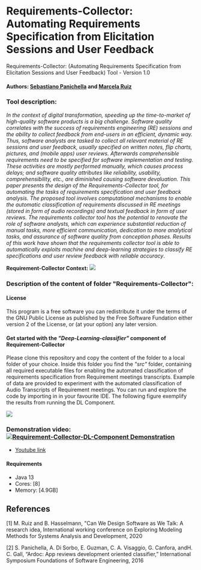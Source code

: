 # Requirements-Collector: Automating Requirements Specification from Elicitation Sessions and User Feedback

Requirements-Collector: (Automating Requirements Specification from Elicitation Sessions and User Feedback) Tool - Version 1.0

#### Authors: [Sebastiano Panichella](https://spanichella.github.io/index.html) and [Marcela Ruiz](https://www.marcelaruiz.eu/)

### Tool description: 

*In  the  context  of  digital  transformation,  speeding up  the  time-to-market  of  high-quality  software  products  is  a big  challenge.  Software  quality  correlates  with  the  success  of requirements engineering (RE) sessions and the ability to collect feedback  from  end-users  in  an  efficient,  dynamic  way.  Thus, software  analysts  are  tasked  to  collect  all  relevant  material  of RE  sessions  and  user  feedback,  usually  specified  on  written notes,   flip   charts,   pictures,   and   (mobile   apps)   user   reviews. Afterwards comprehensible requirements need to be specified for software implementation and testing. These activities are mostly performed manually, which causes process delays; and software quality attributes like reliability, usability, comprehensibility, etc., are diminished causing software devaluation. This paper presents the design of the Requirements-Collector tool, for automating the tasks  of  requirements  specification  and  user  feedback  analysis. The proposed tool involves computational mechanisms to enable the  automatic  classification  of  requirements  discussed  in  RE meetings   (stored   in   form   of   audio   recordings)   and   textual feedback  in  form  of  user  reviews.  The  requirements  collector tool  has  the  potential  to  renovate  the  role  of  software  analysts, which can experience substantial reduction of manual tasks, more efficient communication, dedication to more analytical tasks, and assurance  of  software  quality  from  conception  phases.  Results of  this  work  have  shown  that the  requirements  collector tool is  able  to automatically  exploits  machine  and  deep-learning  strategies  to classify RE specifications and user review feedback with reliable accuracy*.

**Requirement-Collector Context:**
![](https://github.com/spanichella/Requirement-Collector-tool/blob/master/Pipeline_AutomatedRE-RE20-P%26D.png)

### Description of the content of folder "Requirements-Collector":

#### License
This program is a free software you can redistribute it under the terms of the GNU Public License
as published by the Free Software Fundation either version 2 of the License, or (at your option)
any later version.

#### Get started with the *"Deep-Learning-classifier"* component of Requirement-Collector
Please clone this repository and copy the content of the folder to a local folder of your choice.
Inside this folder you find the *"src"* folder, containing all required executable files for enabling the automated classification of requirements  specification  from Requirement meetings transcripts. Example of data are provided to experiment with the automated classification of Audio Transcripts of Requirement meetings. You can run and explore the code by importing in in your favourite IDE. The following figure exemplify the results from running the DL Component.

![](https://github.com/lmruizcar/Requirements-Collector-DL-Component/blob/master/RequirementsCollectorDLOutputExample.png)

### Demonstration video: [![Requirement-Collector-DL-Component Demonstration](https://github.com/spanichella/Requirement-Collector-DL-Component/blob/master/RequirementsCollector-DLComponent.PNG)](https://youtu.be/OlI7oXzP4OI)
- [Youtube link](https://youtu.be/OlI7oXzP4OI)
#### Requirements
- Java 13
- Cores: [8]
- Memory: [4.9GB]

## References

[1] M. Ruiz and B. Hasselmann, "Can We Design Software as We Talk: A research idea, International working conference on Exploring Modeling Methods for Systems Analysis and Development, 2020
  
[2] S. Panichella, A. Di Sorbo, E. Guzman, C. A. Visaggio, G. Canfora, andH. C. Gall, “Ardoc: App reviews development oriented classifier,” International Symposium Foundations of Software Engineering, 2016

